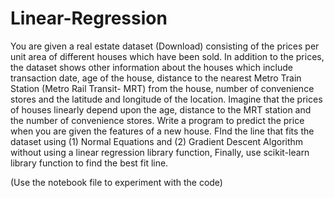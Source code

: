 # Linear-Regression

You are given a real estate dataset (Download) consisting of the prices per unit area of
different houses which have been sold. In addition to the prices, the dataset shows other
information about the houses which include transaction date, age of the house, distance
to the nearest Metro Train Station (Metro Rail Transit- MRT) from the house, number of
convenience stores and the latitude and longitude of the location. Imagine that the prices
of houses linearly depend upon the age, distance to the MRT station and the number of
convenience stores. Write a program to predict the price when you are given the features
of a new house. FInd the line that fits the dataset using (1) Normal Equations and (2)
Gradient Descent Algorithm without using a linear regression library function, Finally, use
scikit-learn library function to find the best fit line.

(Use the notebook file to experiment with the code)
